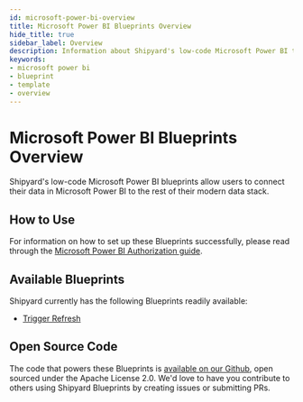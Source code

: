 ```yaml
---
id: microsoft-power-bi-overview
title: Microsoft Power BI Blueprints Overview
hide_title: true
sidebar_label: Overview
description: Information about Shipyard's low-code Microsoft Power BI templates.
keywords:
- microsoft power bi
- blueprint
- template
- overview
---
```


# Microsoft Power BI Blueprints Overview

Shipyard's low-code Microsoft Power BI blueprints allow users to connect their data in Microsoft Power BI to the rest of their modern data stack.


## How to Use
For information on how to set up these Blueprints successfully, please read through the [Microsoft Power BI Authorization guide](microsoft-power-bi-authorization.md).


## Available Blueprints
Shipyard currently has the following Blueprints readily available: 
- [Trigger Refresh](microsoft-power-bi-trigger-refresh.md)

## Open Source Code
The code that powers these Blueprints is [available on our Github](https://github.com/shipyardapp/shipyard-blueprints/tree/main/shipyard_blueprints/microsoft-power-bi), open sourced under the Apache License 2.0. We'd love to have you contribute to others using Shipyard Blueprints by creating issues or submitting PRs.
